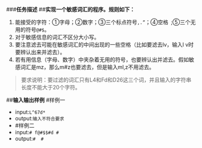 ###**任务描述**
##**实现一个敏感词汇的程序。规则如下：**

1. 能接受的字符：①字母；②数字；③三个标点符号```,.”```；④空格``` ```;⑤三个无用的符号```@#$```。
2. 对于敏感信息的词汇不区分大小写。
3. 要注意滤去可能在敏感词汇的中间出现的一些空格（比如要滤去lv，输入l v时要辨认出来并滤去）。
4. 若有用信息（字母、数字）中夹杂着无用的符号，也要辨认出并滤去。假如敏感词汇是mz，那么m#z也要滤去，但是输入ml,z不用滤去。
>要求说明：要过滤的词汇只有L4和Fd和D26这三个词，并且输入的字符串长度不能大于20个字符。

##**输入输出样例**
#样例一
- input:```L^67d*```
- output:```输入不符合要求```
- #样例二
- input:```# f@#$$#d #```
- output:```#  #```

